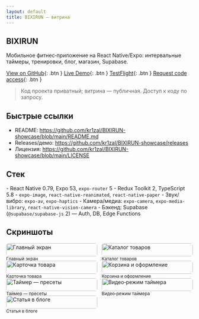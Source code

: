 ```yaml
---
layout: default
title: BIXIRUN — витрина
---
```


<style>
.page-content{max-width:980px;margin:0 auto;padding:24px 16px}
.btn{display:inline-block;padding:8px 14px;border-radius:6px;background:#2e7dd7;color:#fff !important;text-decoration:none;margin-right:8px}
.grid{display:grid;grid-template-columns:repeat(2,minmax(0,1fr));gap:12px}
@media (max-width:640px){.grid{grid-template-columns:1fr}}
.grid img{width:100%;border-radius:6px}
#footer,.site-footer,.site-footer-credits{display:none !important}
</style>

## BIXIRUN

Мобильное фитнес‑приложение на React Native/Expo: интервальные таймеры,
тренировки, блог, магазин, Supabase.

[View on GitHub](https://github.com/kr1zal/BIXIRUN-showcase){: .btn }
[Live Demo](https://kr1zal.github.io/BIXIRUN-showcase/){: .btn }
[TestFlight](https://testflight.apple.com/join/fDPKhzVG){: .btn }
[Request code access](https://github.com/kr1zal/BIXIRUN-showcase/issues/new?template=contact.yml){:
.btn }

> Код проекта приватный; витрина — публичная. Доступ к коду по запросу.

## Быстрые ссылки

- README: https://github.com/kr1zal/BIXIRUN-showcase/blob/main/README.md
- Releases/демо: https://github.com/kr1zal/BIXIRUN-showcase/releases
- Лицензия: https://github.com/kr1zal/BIXIRUN-showcase/blob/main/LICENSE

## Стек

\- React Native 0.79, Expo 53, `expo-router` 5 \- Redux Toolkit 2, TypeScript
5.8 \- `expo-image`, `react-native-reanimated`, `react-native-paper` \-
Звук/вибро: `expo-av`, `expo-haptics` \- Камера/медиа: `expo-camera`,
`expo-media-library`, `react-native-vision-camera` \- Бэкенд: Supabase
(`@supabase/supabase-js` 2) — Auth, DB, Edge Functions

## Скриншоты

<div class="grid">
  <div><img src="/BIXIRUN-showcase/assets/images/main_6_5.jpg" alt="Главный экран" loading="lazy"/><br/><sub>Главный экран</sub></div>
  <div><img src="/BIXIRUN-showcase/assets/images/02-catalog-6_5_v3.jpg" alt="Каталог товаров" loading="lazy"/><br/><sub>Каталог товаров</sub></div>
  <div><img src="/BIXIRUN-showcase/assets/images/03-product-6_5_v3.jpg" alt="Карточка товара" loading="lazy"/><br/><sub>Карточка товара</sub></div>
  <div><img src="/BIXIRUN-showcase/assets/images/04-cart-6_5_v3.jpg" alt="Корзина и оформление" loading="lazy"/><br/><sub>Корзина и оформление</sub></div>
  <div><img src="/BIXIRUN-showcase/assets/images/timerFree.jpg" alt="Таймер — пресеты" loading="lazy"/><br/><sub>Таймер — пресеты</sub></div>
  <div><img src="/BIXIRUN-showcase/assets/images/timer_video.jpg" alt="Видео‑режим таймера" loading="lazy"/><br/><sub>Видео‑режим таймера</sub></div>
  <div><img src="/BIXIRUN-showcase/assets/images/article.jpg" alt="Статья в блоге" loading="lazy"/><br/><sub>Статья в блоге</sub></div>
</div>
